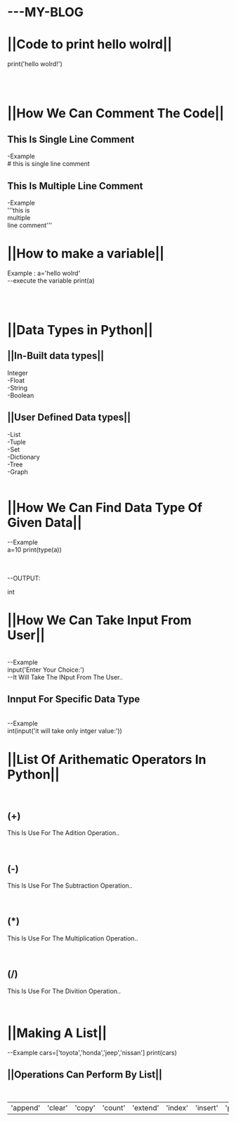 <h1>---MY-BLOG</h1>
<h1>||Code to print hello wolrd||</h1>
<p>print('hello wolrd!')</p><br><br>
<h1>||How We Can Comment The Code||<br></h1>
<h2>This Is Single Line Comment</h2>
-Example<br>
# this is single line comment<br>
<h2>This Is Multiple Line Comment</h2>
-Example<br>
'''this is <br>
  multiple<br>
  line comment'''
<h1>||How to make a variable||</h1>
<p> Example :  a='hello wolrd'<br>--execute the variable print(a)</p><br><br>

<h1>||Data Types in Python||</h1>
<h2>||In-Built data types||</h2>
Integer<br>
-Float<br>
-String<br>
-Boolean<br>
<h2>||User Defined Data types||</h2>
-List<br>
-Tuple<br>
-Set<br>
-Dictionary<br>
-Tree<br>
-Graph<br><br>

<h1>||How We Can Find Data Type Of Given Data||</h1>
--Example<br>
a=10
print(type(a))

<br><br>
--OUTPUT:
<br>
<p>int</p>

<h1>||How We Can Take Input From User||</h1><br>
--Example<br>
input('Enter Your Choice:')<br>
--It Will Take The INput From The User..

<h2>Innput For Specific Data Type</h2>
<br>
--Example<br>
int(input('it will take only intger value:'))
<br>
<h1>||List Of Arithematic Operators In Python||</h1><br>
<h2>(+)</h2> <p>This Is Use For The Adition Operation..</p><br>


<h2>(-) </h2> <p>This Is Use For The Subtraction Operation..</p><br>

<h2>(*) </h2> <p>This Is Use For The Multiplication  Operation..</p><br>

<h2>(/) </h2> <p>This Is Use For The Divition  Operation..</p><br>


<h1>||Making A List||</h1>
--Example
cars=['toyota','honda','jeep','nissan']
print(cars)
<br>
<h2>||Operations Can Perform By List||</h2><br>
<table>
<tr>
<td>'append'<br> </td>
<td> 'clear'<br> </td>
<td> 'copy'<br> </td>
<td> 'count'<br> </td>
<td> 'extend'<br> </td>
<td> 'index'<br> </td>
<td> 'insert'<br> </td>
<td> 'pop'<br> </td>
 <td>'remove'<br> </td>
 <td>'reverse'<br> </td>
 <td>'sort'<br> </td>
   
</tr>
</table>
